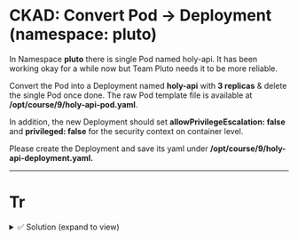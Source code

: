 # CKAD: Convert Pod → Deployment (namespace: pluto)

In Namespace **pluto** there is single Pod named holy-api. It has been working okay for a while now but Team Pluto needs it to be more reliable.

Convert the Pod into a Deployment named **holy-api** with **3 replicas** &  delete the single Pod once done. The raw Pod template file is available at **/opt/course/9/holy-api-pod.yaml**.

In addition, the new Deployment should set **allowPrivilegeEscalation: false** and **privileged: false** for the security context on container level.

Please create the Deployment and save its yaml under **/opt/course/9/holy-api-deployment.yaml.**

---

# Tr

<details><summary> ✅ Solution (expand to view)</summary>
```bash
  
##### 1) Start from the raw Pod (already provided):
cat /opt/course/9/holy-api-pod.yaml

##### 2)Create a Deployment YAML from that Pod (edit to fit below spec) and save as:
touch /opt/course/9/holy-api-deployment.yaml
```

```yaml
apiVersion: apps/v1
kind: Deployment
metadata:
  name: holy-api
  namespace: pluto
  labels:
    app: holy-api
spec:
  replicas: 3
  selector:
    matchLabels:
      app: holy-api
  template:
    metadata:
      labels:
        app: holy-api
    spec:
      containers:
      - name: app
        image: busybox:1.31.0
        command: ["/bin/sh","-c","sleep 1d"]
        securityContext:
          allowPrivilegeEscalation: false
          privileged: false
#Save this file as /opt/course/9/holy-api-deployment.yaml, then:
```

```bash
kubectl -n pluto apply -f /opt/course/9/holy-api-deployment.yaml
kubectl -n pluto delete pod holy-api
kubectl -n pluto rollout status deploy/holy-api --timeout=120s
kubectl -n pluto get deploy holy-api -o wide
```
</details>






